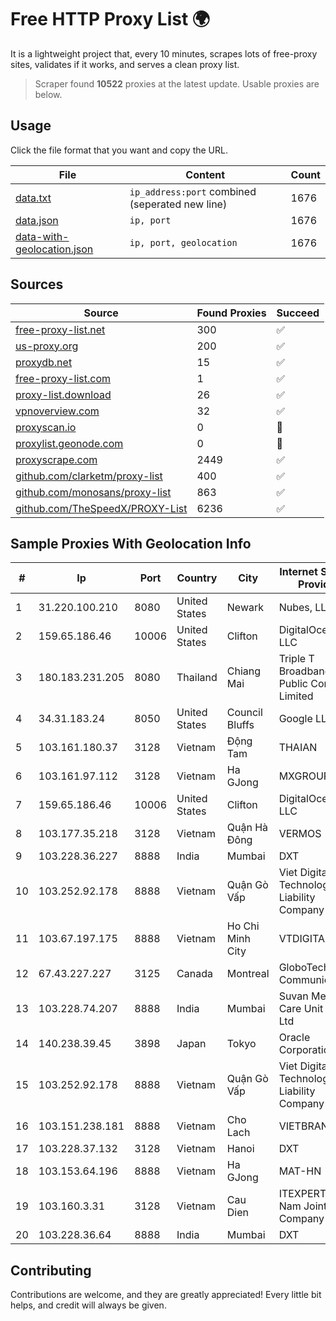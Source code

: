 
# Free HTTP Proxy List 🌍

It is a lightweight project that, every 10 minutes, scrapes lots of free-proxy sites, validates if it works, and serves a clean proxy list.


> Scraper found **10522** proxies at the latest update. Usable proxies are below.

## Usage

Click the file format that you want and copy the URL.


|File|Content|Count|
|----|-------|-----|
|[data.txt](https://raw.githubusercontent.com/themiralay/Proxy-List-World/master/data.txt)|`ip_address:port` combined (seperated new line)|1676|
|[data.json](https://raw.githubusercontent.com/themiralay/Proxy-List-World/master/data.json)|`ip, port`|1676|
|[data-with-geolocation.json](https://raw.githubusercontent.com/themiralay/Proxy-List-World/master/data-with-geolocation.json)|`ip, port, geolocation`|1676|

## Sources

|Source|Found Proxies|Succeed|
|------|-------------|-------|
|[free-proxy-list.net](https://free-proxy-list.net)|300|✅|
|[us-proxy.org](https://www.us-proxy.org)|200|✅|
|[proxydb.net](http://proxydb.net)|15|✅|
|[free-proxy-list.com](https://free-proxy-list.com/?page=&port=&type%5B%5D=http&type%5B%5D=https&up_time=0&search=Search)|1|✅|
|[proxy-list.download](https://www.proxy-list.download/HTTP)|26|✅|
|[vpnoverview.com](https://vpnoverview.com/privacy/anonymous-browsing/free-proxy-servers)|32|✅|
|[proxyscan.io](https://www.proxyscan.io)|0|🚫|
|[proxylist.geonode.com](https://proxylist.geonode.com/api/proxy-list?limit=300&page=1&sort_by=lastChecked&sort_type=desc&protocols=http,https)|0|🚫|
|[proxyscrape.com](https://api.proxyscrape.com/v2/?request=displayproxies&protocol=http&timeout=10000&country=all&ssl=all&anonymity=all)|2449|✅|
|[github.com/clarketm/proxy-list](https://raw.githubusercontent.com/clarketm/proxy-list/master/proxy-list-raw.txt)|400|✅|
|[github.com/monosans/proxy-list](https://raw.githubusercontent.com/monosans/proxy-list/main/proxies/http.txt)|863|✅|
|[github.com/TheSpeedX/PROXY-List](https://raw.githubusercontent.com/TheSpeedX/PROXY-List/master/http.txt)|6236|✅|


## Sample Proxies With Geolocation Info

|#|Ip|Port|Country|City|Internet Service Provider|
|-|--|----|-------|----|-------------------------|
|1|31.220.100.210|8080|United States|Newark|Nubes, LLC|
|2|159.65.186.46|10006|United States|Clifton|DigitalOcean, LLC|
|3|180.183.231.205|8080|Thailand|Chiang Mai|Triple T Broadband Public Company Limited|
|4|34.31.183.24|8050|United States|Council Bluffs|Google LLC|
|5|103.161.180.37|3128|Vietnam|Động Tam|THAIAN|
|6|103.161.97.112|3128|Vietnam|Ha GJong|MXGROUP|
|7|159.65.186.46|10006|United States|Clifton|DigitalOcean, LLC|
|8|103.177.35.218|3128|Vietnam|Quận Hà Đông|VERMOS|
|9|103.228.36.227|8888|India|Mumbai|DXT|
|10|103.252.92.178|8888|Vietnam|Quận Gò Vấp|Viet Digital Technology Liability Company|
|11|103.67.197.175|8888|Vietnam|Ho Chi Minh City|VTDIGITAL|
|12|67.43.227.227|3125|Canada|Montreal|GloboTech Communications|
|13|103.228.74.207|8888|India|Mumbai|Suvan Medi Care Unit Pvt Ltd|
|14|140.238.39.45|3898|Japan|Tokyo|Oracle Corporation|
|15|103.252.92.178|8888|Vietnam|Quận Gò Vấp|Viet Digital Technology Liability Company|
|16|103.151.238.181|8888|Vietnam|Cho Lach|VIETBRANDS|
|17|103.228.37.132|3128|Vietnam|Hanoi|DXT|
|18|103.153.64.196|8888|Vietnam|Ha GJong|MAT-HN|
|19|103.160.3.31|3128|Vietnam|Cau Dien|ITEXPERT Viet Nam Joint Stock Company|
|20|103.228.36.64|8888|India|Mumbai|DXT|



## Contributing

Contributions are welcome, and they are greatly appreciated! Every
little bit helps, and credit will always be given.

